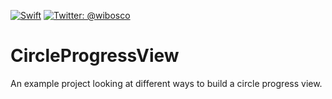 <a href="https://swift.org"><img src="https://img.shields.io/badge/Swift-4.0-orange.svg?style=flat" alt="Swift" /></a>
<a href="https://twitter.com/wibosco"><img src="https://img.shields.io/badge/twitter-@wibosco-blue.svg?style=flat" alt="Twitter: @wibosco" /></a>

# CircleProgressView

An example project looking at different ways to build a circle progress view.
